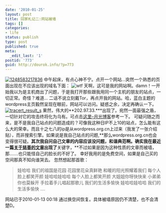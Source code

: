```yaml
---
date: '2010-01-25'
layout: post
title: 回家札记二:网站被墙
tags: []
categories:
- life
status: publish
type: post
published: true
meta:
  _edit_last: '1'
postid: '773'
guid: http://dourok.info/?p=773
---
```

[![](http://www.dourok.info/wp-content/uploads/2010/01/1248583217836-300x206.jpg "1248583217836")](http://www.dourok.info/wp-content/uploads/2010/01/1248583217836.jpg)
中午起床，有点心神不宁。点开一个网站…突然一个熟悉的页面出现在不应该出现的域名下面：
![](http://www.dourok.info/wp-content/uploads/2010/01/wtf1.jpg "wtf")
天啊，这可是我的网站啊。damn！一开始我以为是主机商出了问题，于是我打开那些跟我用同一个主机的朋友的站点，一切正常。奇怪？难道…
二话不说立刻戴Tor，再点开我的网站。哈，蓝白主题的wordpress主页毅然呈现在眼前，网站可以访问。疑惑之余，决定再确认一下。
[![](http://www.dourok.info/wp-content/uploads/2010/01/tracert_result_s1.jpg "tracert_result_s")](http://www.dourok.info/wp-content/uploads/2010/01/tracert_result_s1.jpg)
果然，伟大的**202.97.33.\***出现了。宛然一面最强之盾，一切针对它的攻击终将化为乌有。可点击[这里–月光博客](http://www.williamlong.info/archives/1196.html)参考一下。
可疑问随之而来，是不是我自己站点的问题造成的？可像我这种日IP不上10的站点，怎么能有这么大的荣幸。而且十之七八的ip是从wordpress.org.cn上过来（我发了一张介绍贴），而非搜索引擎。如果说是我自己站点的问题,**那么wordpress.org.cn也会变得很可疑。**其次我自问自己文章的内容应该没问题，和谐典范啊。确实我在最近一篇[关于慈善的文章](http://www.dourok.info/2010/01/%e8%af%b7%e5%85%b3%e6%b3%a8%e5%b8%ae%e5%8a%a9%e4%b9%a1%e6%9d%91%e5%bb%ba%e5%9b%be%e4%b9%a6%e9%a6%86%e4%bd%a0%e7%9a%841%e7%a5%a8100/)出现了**关键字，**不过如果是因为这种性质的文章而被墙，那…….也只能怪自己的脸长的不好了。
幸好我用的是免费空间，如果是自己买的空间那真不知向谁哭去。
忽然想起那首歌：

> 娃哈哈 我们的祖国是花园 花园里花朵真鲜艳 和暖的阳光照耀着我们
> 每个人脸上都笑开颜 娃哈哈娃哈哈 每个人脸上都笑开颜 大姐姐你呀快快来
> 小弟弟你也莫躲开 手拉着手儿唱起那歌儿 我们的生活多愉快 娃哈哈娃哈哈
> 我们的生活多愉快 ….

网站已于2010-01-13 00:18
通过换空间恢复。具体被墙原因仍不清楚，也不会清楚D。

